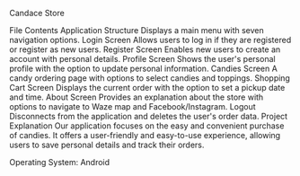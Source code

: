 Candace Store

File Contents
Application Structure
Displays a main menu with seven navigation options.
Login Screen
Allows users to log in if they are registered or register as new users.
Register Screen
Enables new users to create an account with personal details.
Profile Screen
Shows the user's personal profile with the option to update personal information.
Candies Screen
A candy ordering page with options to select candies and toppings.
Shopping Cart Screen
Displays the current order with the option to set a pickup date and time.
About Screen
Provides an explanation about the store with options to navigate to Waze map and Facebook/Instagram.
Logout
Disconnects from the application and deletes the user's order data.
Project Explanation
Our application focuses on the easy and convenient purchase of candies. It offers a user-friendly and easy-to-use experience, allowing users to save personal details and track their orders.

Operating System: Android
